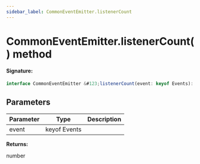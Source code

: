 ```yaml
---
sidebar_label: CommonEventEmitter.listenerCount
---
```


# CommonEventEmitter.listenerCount() method

#### Signature:

```typescript
interface CommonEventEmitter &#123;listenerCount(event: keyof Events): number;&#125;
```

## Parameters

| Parameter | Type         | Description |
| --------- | ------------ | ----------- |
| event     | keyof Events |             |

**Returns:**

number
